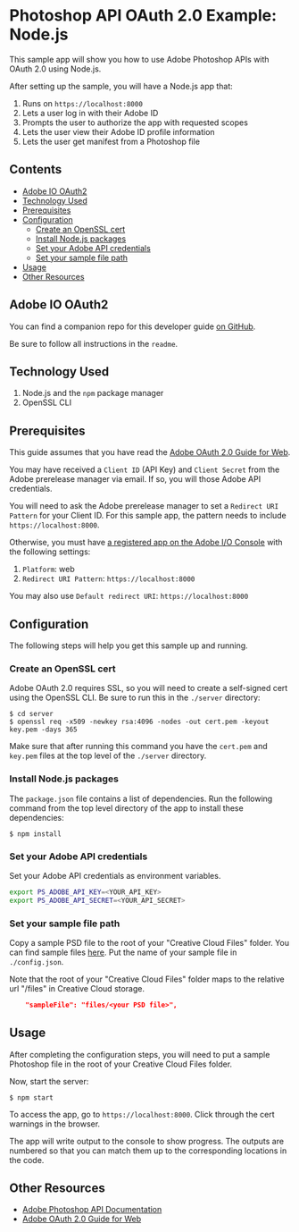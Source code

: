 # Photoshop API OAuth 2.0 Example: Node.js

This sample app will show you how to use Adobe Photoshop APIs with OAuth 2.0 using Node.js.

After setting up the sample, you will have a Node.js app that:

1. Runs on `https://localhost:8000`
1. Lets a user log in with their Adobe ID
1. Prompts the user to authorize the app with requested scopes
1. Lets the user view their Adobe ID profile information
1. Lets the user get manifest from a Photoshop file


<!-- $ doctoc ./readme.md --title "## Contents" --entryprefix 1. --gitlab --maxlevel 3 -->
<!-- START doctoc generated TOC please keep comment here to allow auto update -->
<!-- DON'T EDIT THIS SECTION, INSTEAD RE-RUN doctoc TO UPDATE -->
## Contents

- [Adobe IO OAuth2](#adobe-io-oauth2)
- [Technology Used](#technology-used)
- [Prerequisites](#prerequisites)
- [Configuration](#configuration)
  - [Create an OpenSSL cert](#create-an-openssl-cert)
  - [Install Node.js packages](#install-nodejs-packages)
  - [Set your Adobe API credentials](#set-your-adobe-api-credentials)
  - [Set your sample file path](#set-your-sample-file-path)
- [Usage](#usage)
- [Other Resources](#other-resources)

<!-- END doctoc generated TOC please keep comment here to allow auto update -->

## Adobe IO OAuth2

You can find a companion repo for this developer guide [on GitHub](https://github.com/adobeio/adobeio-documentation/tree/master/auth/OAuth2.0Endpoints/samples/adobe-auth-node).

Be sure to follow all instructions in the `readme`.

## Technology Used

1. Node.js and the `npm` package manager
1. OpenSSL CLI

## Prerequisites

This guide assumes that you have read the [Adobe OAuth 2.0 Guide for Web](https://github.com/adobeio/adobeio-documentation/blob/master/auth/OAuth2.0Endpoints/web-oauth2.0-guide.md).

You may have received a `Client ID` (API Key) and `Client Secret` from the Adobe prerelease manager via email. If so, you will those Adobe API credentials. 

You will need to ask the Adobe prerelease manager to set a `Redirect URI Pattern` for your Client ID. For this sample app, the pattern needs to include `https://localhost:8000`. 

Otherwise, you must have [a registered app on the Adobe I/O Console](https://github.com/adobeio/adobeio-documentation/blob/master/auth/OAuth2.0Endpoints/web-oauth2.0-guide.md#register-your-application-and-enable-apis) with the following settings:

1. `Platform`: web
1. `Redirect URI Pattern`: `https://localhost:8000`

You may also use `Default redirect URI`: `https://localhost:8000`

## Configuration

The following steps will help you get this sample up and running.

### Create an OpenSSL cert

Adobe OAuth 2.0 requires SSL, so you will need to create a self-signed cert using the OpenSSL CLI. Be sure to run this in the `./server` directory:

```
$ cd server
$ openssl req -x509 -newkey rsa:4096 -nodes -out cert.pem -keyout key.pem -days 365
```

Make sure that after running this command you have the `cert.pem` and `key.pem` files at the top level of the `./server` directory.

### Install Node.js packages

The `package.json` file contains a list of dependencies. Run the following command from the top level directory of the app to install these dependencies:

```
$ npm install
```

### Set your Adobe API credentials

Set your Adobe API credentials as environment variables.

```bash
export PS_ADOBE_API_KEY=<YOUR_API_KEY>
export PS_ADOBE_API_SECRET=<YOUR_API_SECRET>
```

### Set your sample file path

Copy a sample PSD file to the root of your "Creative Cloud Files" folder. You can find sample files [here](../../sample_files). Put the name of your sample file in `./config.json`. 

Note that the root of your "Creative Cloud Files" folder maps to the relative url "/files" in Creative Cloud storage.


```json
    "sampleFile": "files/<your PSD file>",
```


## Usage

After completing the configuration steps, you will need to put a sample Photoshop file in the root of your Creative Cloud Files folder.

Now, start the server:

```
$ npm start
```

To access the app, go to `https://localhost:8000`. Click through the cert warnings in the browser.

The app will write output to the console to show progress. The outputs are numbered so that you can match them up to the corresponding locations in the code.

## Other Resources

- [Adobe Photoshop API Documentation](https://github.com/adobe/photoshop-api-docs)
- [Adobe OAuth 2.0 Guide for Web](https://github.com/adobeio/adobeio-documentation/blob/master/auth/OAuth2.0Endpoints/web-oauth2.0-guide.md)
